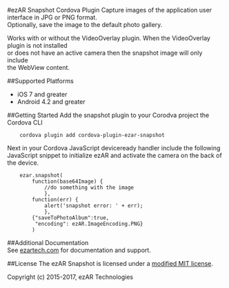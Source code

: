 #ezAR Snapshot Cordova Plugin
Capture images of the application user interface in JPG or PNG format.  
Optionally, save the image to the default photo gallery.

Works with or without the VideoOverlay plugin. When the VideoOverlay plugin is not installed  
or does not have an active camera then the snapshot image will only include  
the WebView content.

##Supported Platforms
- iOS 7 and greater
- Android 4.2 and greater 

##Getting Started
Add the snapshot plugin to your Corodva project the Cordova CLI

        cordova plugin add cordova-plugin-ezar-snapshot

Next in your Cordova JavaScript deviceready handler include the following  
JavaScript snippet to initialize ezAR and activate the camera on the back of the device.

        ezar.snapshot(
            function(base64Image) {
                //do something with the image
                },
            function(err) {
                alert('snapshot error: ' + err);
                },       
            {"saveToPhotoAlbum":true,
             "encoding": ezAR.ImageEncoding.PNG}
            )
                    
##Additional Documentation        
See [ezartech.com](http://ezartech.com) for documentation and support.

##License
The ezAR Snapshot is licensed under a [modified MIT license](http://www.ezartech.com/ezarstartupkit-license).


Copyright (c) 2015-2017, ezAR Technologies


